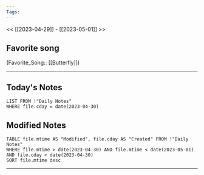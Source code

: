 ```yaml
---
Tags:
---
```

<< [[2023-04-29]] - [[2023-05-01]] >>
## Favorite song
(Favorite_Song:: [[Butterfly]])

___
## Today's Notes
```dataview
LIST FROM !"Daily Notes"
WHERE file.cday = date(2023-04-30)
```
## Modified Notes
```dataview
TABLE file.mtime AS "Modified", file.cday AS "Created" FROM !"Daily Notes" 
WHERE file.mtime > date(2023-04-30) AND file.mtime < date(2023-05-01) AND file.cday < date(2023-04-30)
SORT file.mtime desc
```
___
